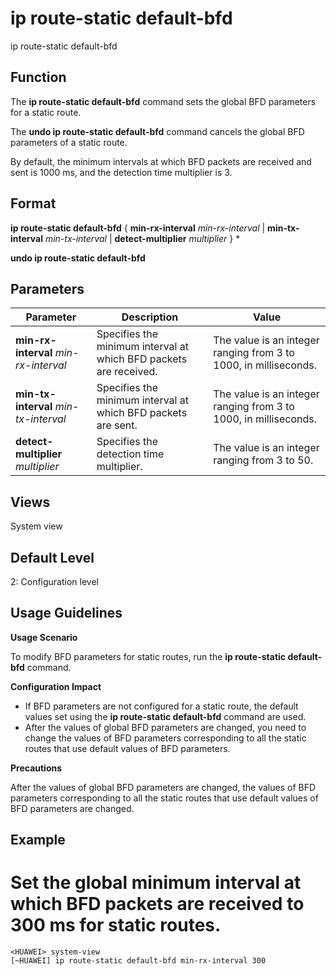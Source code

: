 ip route-static default-bfd
===========================

ip route-static default-bfd

Function
--------



The **ip route-static default-bfd** command sets the global BFD parameters for a static route.

The **undo ip route-static default-bfd** command cancels the global BFD parameters of a static route.



By default, the minimum intervals at which BFD packets are received and sent is 1000 ms, and the detection time multiplier is 3.


Format
------

**ip route-static default-bfd** { **min-rx-interval** *min-rx-interval* | **min-tx-interval** *min-tx-interval* | **detect-multiplier** *multiplier* } \*

**undo ip route-static default-bfd**


Parameters
----------

| Parameter | Description | Value |
| --- | --- | --- |
| **min-rx-interval** *min-rx-interval* | Specifies the minimum interval at which BFD packets are received. | The value is an integer ranging from 3 to 1000, in milliseconds. |
| **min-tx-interval** *min-tx-interval* | Specifies the minimum interval at which BFD packets are sent. | The value is an integer ranging from 3 to 1000, in milliseconds. |
| **detect-multiplier** *multiplier* | Specifies the detection time multiplier. | The value is an integer ranging from 3 to 50. |



Views
-----

System view


Default Level
-------------

2: Configuration level


Usage Guidelines
----------------

**Usage Scenario**

To modify BFD parameters for static routes, run the **ip route-static default-bfd** command.

**Configuration Impact**

* If BFD parameters are not configured for a static route, the default values set using the **ip route-static default-bfd** command are used.
* After the values of global BFD parameters are changed, you need to change the values of BFD parameters corresponding to all the static routes that use default values of BFD parameters.

**Precautions**

After the values of global BFD parameters are changed, the values of BFD parameters corresponding to all the static routes that use default values of BFD parameters are changed.


Example
-------

# Set the global minimum interval at which BFD packets are received to 300 ms for static routes.
```
<HUAWEI> system-view
[~HUAWEI] ip route-static default-bfd min-rx-interval 300

```